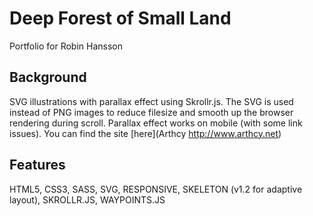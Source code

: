 Deep Forest of Small Land
==================
Portfolio for Robin Hansson


Background
----------------------------------
SVG illustrations with parallax effect using Skrollr.js.
The SVG is used instead of PNG images to reduce filesize and smooth up 
the browser rendering during scroll. Parallax effect works on mobile (with some link issues). You can find the site [here](Arthcy http://www.arthcy.net)


Features
----------------------------------
HTML5, CSS3, SASS, SVG, RESPONSIVE, SKELETON (v1.2 for adaptive layout), SKROLLR.JS, WAYPOINTS.JS